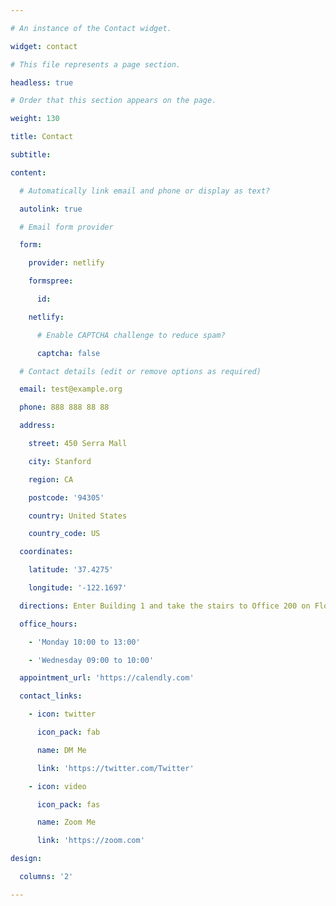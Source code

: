 ```yaml
---

# An instance of the Contact widget.

widget: contact

# This file represents a page section.

headless: true

# Order that this section appears on the page.

weight: 130

title: Contact

subtitle:

content:

  # Automatically link email and phone or display as text?

  autolink: true

  # Email form provider

  form:

    provider: netlify

    formspree:

      id:

    netlify:

      # Enable CAPTCHA challenge to reduce spam?

      captcha: false

  # Contact details (edit or remove options as required)

  email: test@example.org

  phone: 888 888 88 88

  address:

    street: 450 Serra Mall

    city: Stanford

    region: CA

    postcode: '94305'

    country: United States

    country_code: US

  coordinates:

    latitude: '37.4275'

    longitude: '-122.1697'

  directions: Enter Building 1 and take the stairs to Office 200 on Floor 2

  office_hours:

    - 'Monday 10:00 to 13:00'

    - 'Wednesday 09:00 to 10:00'

  appointment_url: 'https://calendly.com'

  contact_links:

    - icon: twitter

      icon_pack: fab

      name: DM Me

      link: 'https://twitter.com/Twitter'

    - icon: video

      icon_pack: fas

      name: Zoom Me

      link: 'https://zoom.com'

design:

  columns: '2'

---
```

